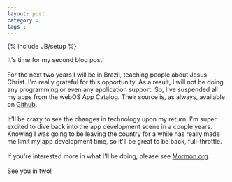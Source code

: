 ```yaml
---
layout: post
category : 
tags :
---
```

{% include JB/setup %}

It's time for my second blog post!<br/><br/>
For the next two years I will be in Brazil, teaching people about Jesus Christ. I'm really grateful for this opportunity. As a result, I will not be doing any programming or even any application support. So, I've suspended all my apps from the webOS App Catalog. Their source is, as always, available on <a href="http://github.com/{{ site.author.github }}" target="_blank" title="Github">Github</a>.<br/><br/>
It'll be crazy to see the changes in technology upon my return. I'm super excited to dive back into the app development scene in a couple years. Knowing I was going to be leaving the country for a while has really made me limit my app development time, so it'll be great to be back, full-throttle.<br/><br/>
If you're interested more in what I'll be doing, please see <a href="http://mormon.org/missionary-work">Mormon.org</a>.<br/><br/>
See you in two!